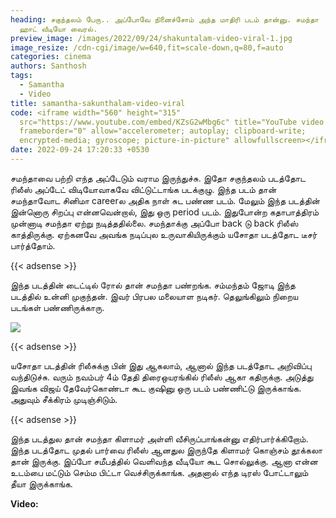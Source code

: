 ```yaml
---
heading: சகுந்தலம் பேரு.. அப்போவே நினைச்சோம் அந்த மாதிரி படம் தான்னு. சமந்தா
  ஹாட் வீடியோ வைரல்.
preview_image: /images/2022/09/24/shakuntalam-video-viral-1.jpg
image_resize: /cdn-cgi/image/w=640,fit=scale-down,q=80,f=auto
categories: cinema
authors: Santhosh
tags:
  - Samantha
  - Video
title: samantha-sakunthalam-video-viral
code: <iframe width="560" height="315"
  src="https://www.youtube.com/embed/KZsG2wMbg6c" title="YouTube video player"
  frameborder="0" allow="accelerometer; autoplay; clipboard-write;
  encrypted-media; gyroscope; picture-in-picture" allowfullscreen></iframe>
date: 2022-09-24 17:20:33 +0530
---
```

சமந்தாவை பற்றி எந்த அப்டேடும் வராம இருந்துச்சு. இதோ சகுந்தலம் படத்தோட ரிலீஸ் அப்டேட்  விடியோவாகவே விட்டுட்டாங்க படக்குழு. இந்த படம் தான் சமந்தாவோட சினிமா careerல அதிக நாள் சுட பண்ண படம். மேலும் இந்த படத்தின் இன்னொரு சிறப்பு என்னவென்றால், இது ஒரு period படம். இதுபோன்ற கதாபாத்திரம் முன்னாடி சமந்தா ஏற்று நடித்ததில்லை. சமந்தாக்கு அப்போ back டு back ரிலீஸ் காத்திருக்கு. ஏற்கனவே அவங்க நடிப்புல உருவாகியிருக்கும் யசோதா படத்தோட டீசர் பார்த்தோம்.

{{< adsense >}}

இந்த படத்தின் டைட்டில் ரோல் தான் சமந்தா பண்றங்க. சம்மந்தம் ஜோடி இந்த படத்தில் உன்னி முகுந்தன். இவர் பிரபல மலையாள நடிகர். தெலுங்கிலும் நிறைய படங்கள் பண்ணிருக்காரு. 

![](/images/2022/09/24/shakuntalam-video-viral.jpg)

{{< adsense >}}

யசோதா படத்தின் ரிலீசுக்கு பின் இது ஆகலாம், ஆனால் இந்த படத்தோட அறிவிப்பு வந்திடுச்சு. வரும் நவம்பர் 4ம் தேதி திரைஒயரங்கில் ரிலீஸ் ஆகா கதிருக்கு. அடுத்து இவங்க விஜய் தேவேர்கொண்டா கூட குஷினு ஒரு படம் பண்ணிட்டு இருக்காங்க. அதுவும் சீக்கிரம் முடிஞ்சிடும்.

{{< adsense >}}

இந்த படத்துல தான் சமந்தா கிளாமர் அள்ளி வீசிருப்பாங்கன்னு எதிர்பார்க்கிறோம். இந்த படத்தோட முதல் பார்வை ரிலீஸ் ஆனதுல இருந்தே கிளாமர் கொஞ்சம் தூக்கலா தான் இருக்கு. இப்போ சமீபத்தில் வெளிவந்த வீடியோ கூட சொல்லுக்கு. ஆனா என்ன உடம்பை மட்டும் செம்ம பிட்டா வெச்சிருக்காங்க. அதனால் எந்த டிரஸ் போட்டாலும் தீயா இருக்காங்க.

**V﻿ideo:**